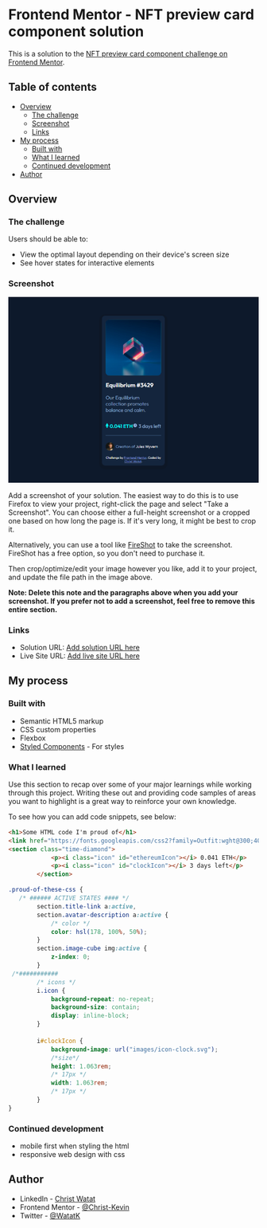 # Frontend Mentor - NFT preview card component solution

This is a solution to the [NFT preview card component challenge on Frontend Mentor](https://www.frontendmentor.io/challenges/nft-preview-card-component-SbdUL_w0U). 

## Table of contents

- [Overview](#overview)
  - [The challenge](#the-challenge)
  - [Screenshot](#screenshot)
  - [Links](#links)
- [My process](#my-process)
  - [Built with](#built-with)
  - [What I learned](#what-i-learned)
  - [Continued development](#continued-development)
- [Author](#author)



## Overview

### The challenge

Users should be able to:

- View the optimal layout depending on their device's screen size
- See hover states for interactive elements

### Screenshot

![](./screenshot.jpg)

Add a screenshot of your solution. The easiest way to do this is to use Firefox to view your project, right-click the page and select "Take a Screenshot". You can choose either a full-height screenshot or a cropped one based on how long the page is. If it's very long, it might be best to crop it.

Alternatively, you can use a tool like [FireShot](https://getfireshot.com/) to take the screenshot. FireShot has a free option, so you don't need to purchase it. 

Then crop/optimize/edit your image however you like, add it to your project, and update the file path in the image above.

**Note: Delete this note and the paragraphs above when you add your screenshot. If you prefer not to add a screenshot, feel free to remove this entire section.**

### Links

- Solution URL: [Add solution URL here](https://your-solution-url.com)
- Live Site URL: [Add live site URL here](https://your-live-site-url.com)

## My process

### Built with

- Semantic HTML5 markup
- CSS custom properties
- Flexbox
- [Styled Components](https://styled-components.com/) - For styles

### What I learned

Use this section to recap over some of your major learnings while working through this project. Writing these out and providing code samples of areas you want to highlight is a great way to reinforce your own knowledge.

To see how you can add code snippets, see below:

```html
<h1>Some HTML code I'm proud of</h1>
<link href="https://fonts.googleapis.com/css2?family=Outfit:wght@300;400;600&display=swap" rel="stylesheet">
<section class="time-diamond">
            <p><i class="icon" id="ethereumIcon"></i> 0.041 ETH</p>
            <p><i class="icon" id="clockIcon"></i> 3 days left</p>
        </section>
```
```css
.proud-of-these-css {
   /* ###### ACTIVE STATES #### */
        section.title-link a:active,
        section.avatar-description a:active {
            /* color */
            color: hsl(178, 100%, 50%);
        }
        section.image-cube img:active {
            z-index: 0;
        }
 /*###########
        /* icons */
        i.icon {
            background-repeat: no-repeat;
            background-size: contain;
            display: inline-block;
        }
        
        i#clockIcon {
            background-image: url("images/icon-clock.svg");
            /*size*/
            height: 1.063rem;
            /* 17px */
            width: 1.063rem;
            /* 17px */
        }
}
```



### Continued development

- mobile first when styling the html
- responsive web design with css


## Author

- LinkedIn - [Christ Watat](https://www.linkedin.com/in/christ-k%C3%A9vin-touga-watat-32026712a?lipi=urn%3Ali%3Apage%3Ad_flagship3_profile_view_base_contact_details%3B8kg%2Bc3nQSpeLtRN4etFyNA%3D%3D)
- Frontend Mentor - [@Christ-Kevin](https://www.frontendmentor.io/profile/Christ-Kevin)
- Twitter - [@WatatK](https://www.twitter.com/WatatK)
